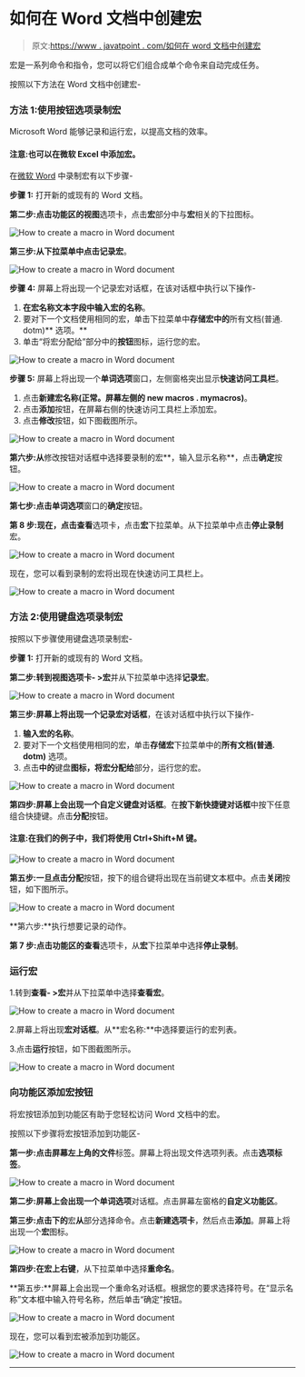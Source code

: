 # 如何在 Word 文档中创建宏

> 原文:[https://www . javatpoint . com/如何在 word 文档中创建宏](https://www.javatpoint.com/how-to-create-a-macro-in-word-document)

宏是一系列命令和指令，您可以将它们组合成单个命令来自动完成任务。

按照以下方法在 Word 文档中创建宏-

### 方法 1:使用按钮选项录制宏

Microsoft Word 能够记录和运行宏，以提高文档的效率。

#### 注意:也可以在微软 Excel 中添加宏。

在[微软 Word](https://www.javatpoint.com/ms-word-tutorial) 中录制宏有以下步骤-

**步骤 1:** 打开新的或现有的 Word 文档。

**第二步:**点击功能区的**视图**选项卡，点击**宏**部分中与**宏**相关的下拉图标。

![How to create a macro in Word document](../Images/e4f5c13fb08423cec9c5676613045eb6.png)

**第三步:**从下拉菜单中点击**记录宏**。

![How to create a macro in Word document](../Images/59bf679364effe6ba85f50835ca9196b.png)

**步骤 4:** 屏幕上将出现一个记录宏对话框，在该对话框中执行以下操作-

1.  **在宏名称文本字段中输入宏的名称**。
2.  要对下一个文档使用相同的宏，单击下拉菜单中**存储宏中的**所有文档(普通. dotm)** 选项。**
3.  单击“将宏分配给”部分中的**按钮**图标，运行您的宏。

![How to create a macro in Word document](../Images/6f77922444ad4f9a4450f52205aed38d.png)

**步骤 5:** 屏幕上将出现一个**单词选项**窗口，左侧窗格突出显示**快速访问工具栏**。

1.  点击**新建宏名称(正常。屏幕左侧的 new macros . mymacros)**。
2.  点击**添加**按钮，在屏幕右侧的快速访问工具栏上添加宏。
3.  点击**修改**按钮，如下图截图所示。

![How to create a macro in Word document](../Images/5237390b6807f6707c136bfa7ba9e8ee.png)

**第六步:从**修改按钮对话框中选择要录制的宏**，输入显示名称**，点击**确定**按钮。

![How to create a macro in Word document](../Images/4a9df3333515ea3829a1d396441be3cc.png)

**第七步:**点击**单词选项**窗口的**确定**按钮。

**第 8 步:**现在，点击**查看**选项卡，点击**宏**下拉菜单。从下拉菜单中点击**停止录制**宏。

![How to create a macro in Word document](../Images/2564d8b145ddb8395183981690a81e1d.png)

现在，您可以看到录制的宏将出现在快速访问工具栏上。

![How to create a macro in Word document](../Images/fbcc2ee3b93adcf833aab7745f67866a.png)

### 方法 2:使用键盘选项录制宏

按照以下步骤使用键盘选项录制宏-

**步骤 1:** 打开新的或现有的 Word 文档。

**第二步:**转到**视图选项卡- >宏**并从下拉菜单中选择**记录宏**。

![How to create a macro in Word document](../Images/77e47318d4b0e7946aa1eda0e9a41058.png)

**第三步:**屏幕上将出现一个**记录宏对话框**，在该对话框中执行以下操作-

1.  **输入宏的名称**。
2.  要对下一个文档使用相同的宏，单击**存储宏**下拉菜单中的**所有文档(普通. dotm)** 选项。
3.  点击**中的**键盘**图标，将宏分配给**部分，运行您的宏。

![How to create a macro in Word document](../Images/ff83f10da495070b0264983d7dbf7d30.png)

**第四步:**屏幕上会出现一个**自定义键盘对话框**。在**按下新快捷键对话框**中按下任意组合快捷键。点击**分配**按钮。

#### 注意:在我们的例子中，我们将使用 Ctrl+Shift+M 键。

![How to create a macro in Word document](../Images/2d43352ec4df49da560f2998afca50ce.png)

**第五步:**一旦点击**分配**按钮，按下的组合键将出现在当前键文本框中。点击**关闭**按钮，如下图所示。

![How to create a macro in Word document](../Images/5ae8cb0980e363c24be62894c7665454.png)

**第六步:**执行想要记录的动作。

**第 7 步:**点击功能区的**查看**选项卡，从**宏**下拉菜单中选择**停止录制**。

### 运行宏

1.转到**查看- >宏**并从下拉菜单中选择**查看宏**。

![How to create a macro in Word document](../Images/c01d2444cf2e7b7268ee9ef678f0beee.png)

2.屏幕上将出现**宏对话框**。从**宏名称:**中选择要运行的宏列表。

3.点击**运行**按钮，如下图截图所示。

![How to create a macro in Word document](../Images/ea9d43d1e6445b1e125750b79208b935.png)

### 向功能区添加宏按钮

将宏按钮添加到功能区有助于您轻松访问 Word 文档中的宏。

按照以下步骤将宏按钮添加到功能区-

**第一步:**点击屏幕左上角的**文件**标签。屏幕上将出现文件选项列表。点击**选项标签**。

![How to create a macro in Word document](../Images/34fa895f9fb5e7880d57f84a598e3087.png)

**第二步:**屏幕上会出现一个**单词选项**对话框。点击屏幕左窗格的**自定义功能区**。

**第三步:**点击**下的**宏**从**部分选择命令。点击**新建选项卡**，然后点击**添加**。屏幕上将出现一个**宏**图标。

![How to create a macro in Word document](../Images/e35238d213fec7a4e66ef5f3da0a65c1.png)

**第四步:在宏上右键**，从下拉菜单中选择**重命名**。

**第五步:**屏幕上会出现一个重命名对话框。根据您的要求选择符号。在“显示名称”文本框中输入符号名称，然后单击“确定”按钮。

![How to create a macro in Word document](../Images/5fd6c13ed06703f9952c299f3108bd68.png)

现在，您可以看到宏被添加到功能区。

![How to create a macro in Word document](../Images/893bbb477e4ad6414157c1d7587a7504.png)

* * *